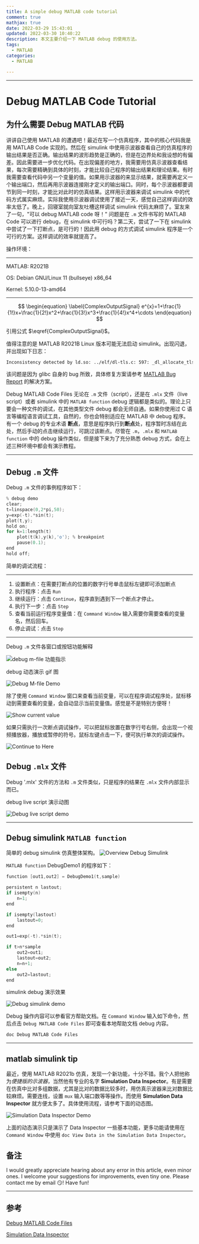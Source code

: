 ```yaml
---
title: A simple debug MATLAB code tutorial
comment: true
mathjax: true
date: 2022-03-29 15:43:01
updated: 2022-03-30 10:40:22
description: 本文主要介绍一下 MATLAB debug 的使用方法。
tags:
  - MATLAB
categories:
  - MATLAB

---
```


---

# Debug MATLAB Code Tutorial


## 为什么需要 Debug MATLAB 代码

讲讲自己使用 MATLAB 的遭遇吧！最近在写一个仿真程序，其中的核心代码我是用 MATLAB Code 实现的。然后在 simulink 中使用示波器查看自己的仿真程序的输出结果是否正确。输出结果的波形趋势是正确的，但是在边界处和我设想的有偏差。因此需要进一步优化代码。在出现偏差的地方，我需要用仿真示波器查看结果，每次需要精确到具体的时刻，才能比较自己程序的输出结果和理论结果。有时我需要查看代码中另一个变量的值。如果用示波器的来显示结果，就需要再定义一个输出端口，然后再用示波器连接刚才定义的输出端口。同时，每个示波器都要调节到同一时刻，才能比对此时的仿真结果。这样用示波器来调试 simulink 中的代码方式属实麻烦。实际我使用示波器调试使用了接近一天，感觉自己这样调试的效率太低了。晚上，回寝室就向室友吐槽这样调试 simulink 代码太麻烦了。室友来了一句，"可以 debug MATLAB code 呀！" 问题是在 `.m` 文件书写的 MATLAB Code 可以进行 debug，在 simulink 中可行吗？第二天，尝试了一下在 simulink 中尝试了一下打断点，是可行的！因此用 debug 的方式调试 simulink 程序是一个可行的方案。这样调试的效率就提高了。

操作环境：

---

MATLAB: R2021B

OS: Debian GNU/Linux 11 (bullseye) x86\_64

Kernel: 5.10.0-13-amd64

---

$$
\begin{equation}
\label{ComplexOutputSignal}
e^{x}=1+\frac{1}{1!}x+\frac{1}{2!}x^2+\frac{1}{3!}x^3+\frac{1}{4!}x^4+\cdots
\end{equation}
$$

引用公式 $\eqref{ComplexOutputSignal}$。


值得注意的是 MATLAB R2021B Linux 版本可能无法启动 simulink。出现闪退，并出现如下日志：

```bash
Inconsistency detected by ld.so: ../elf/dl-tls.c: 597: _dl_allocate_tls_init: Assertion `listp != NULL' failed!
```

该问题是因为 glibc 自身的 bug 所致，具体修复方案请参考 [MATLAB Bug Report](https://ww2.mathworks.cn/support/bugreports/2632298) 的解决方案。


Debug MATLAB Code Files 无论在 `.m` 文件（script），还是在 `.mlx` 文件（live script）或者 simulink 中的 `MATLAB function` debug 逻辑都是类似的。理论上只要会一种文件的调试，在其他类型文件 debug 都会无师自通。如果你使用过 C 语言等编程语言调试工具，自然的，你也会特别适应在 MATLAB 中 debug 程序。有一个 debug 的专业术语 **断点**，意思是程序执行到**断点**处，程序暂时冻结在此处，然后手动的点击继续运行，可跳过该断点。尽管在 `.m`，`.mlx` 和 `MATLAB function` 中的 debug 操作类似，但是接下来为了充分熟悉 debug 方式，会在上述三种环境中都会有演示教程。

---

## Debug `.m` 文件

Debug `.m` 文件的事例程序如下：

```C
% debug demo
clear;
t=linspace(0,2*pi,50);
y=exp(-t).*sin(t);
plot(t,y);
hold on;
for k=1:length(t)
    plot(t(k),y(k),'o'); % breakpoint
    pause(0.1);
end
hold off;

```

简单的调试流程：

---

1. 设置断点：在需要打断点的位置的数字行号单击鼠标左键即可添加断点
2. 执行程序：点击 `Run`
3. 继续运行：点击 `Continue`，程序直到遇到下一个断点才停止。
4. 执行下一步：点击 `Step`
5. 查看当前运行程序变量值：在 `Command Window` 输入需要你需要查看的变量名，然后回车。
6. 停止调试：点击 `Stop`

---


Debug `.m` 文件各窗口或按钮功能解释

![debug m-file 功能指示](Debug-MATLAB-Code/DebugMFile.png)


debug 动态演示 gif 图

![Debug M-file Demo](Debug-MATLAB-Code/DebugMatlabMFile.gif)

除了使用 `Command Window` 窗口来查看当前变量，可以在程序调试程序处，鼠标移动到需要查看的变量，会自动显示当前变量值。感觉是不是特别方便呀！

![Show current value](Debug-MATLAB-Code/DebugMatlabMFile2.gif)


如果只需执行一次断点调试操作，可以把鼠标放置在数字行号右侧，会出现一个视频播放器，播放或暂停的符号。鼠标左键点击一下，便可执行单次的调试操作。

![Continue to Here](Debug-MATLAB-Code/DebugtoHere.png)

## Debug `.mlx` 文件

Debug '.mlx' 文件的方法和 `.m` 文件类似，只是程序的结果在 `.mlx` 文件内部显示而已。

debug live script 演示动图

![Debug live script demo](Debug-MATLAB-Code/DebugMatlabLiveScriptFile.gif)

---

## Debug simulink `MATLAB function`

简单的 debug simulink 仿真整体架构。
![Overview Debug Simulink](Debug-MATLAB-Code/DebugSimulinkOverview.png)


`MATLAB function` DebugDemo1 的程序如下：

```C DebugDemo1
function [out1,out2] = DebugDemo1(t,sample)

persistent n lastout;
if isempty(n)
    n=1;
end

if isempty(lastout)
    lastout=0;
end

out1=exp(-t).*sin(t);

if t>n*sample
    out2=out1;
    lastout=out2;
    n=n+1;
else
    out2=lastout;
end
```

simulink debug 演示效果

![Debug simulink demo](Debug-MATLAB-Code/DebugMatlabSimulinkFunction.gif)

Debug 操作内容可以参看官方帮助文档。在 `Command Window` 输入如下命令，然后点击 `Debug MATLAB Code Files` 即可查看本地帮助文档 debug 内容。

```bash
doc Debug MATLAB Code Files
```
---

## matlab simulink tip

最近，使用 MATLAB R2021b 仿真，发现一个新功能，十分不错。我个人把他称为*便捷版的示波器*，当然他有专业的名字 **Simulation Data Inspector**。有是需要在仿真中比对多组数据，尤其是比对的数据比较多时，用仿真示波器来比对数据比较麻烦。需要连线，设置 `mux` 输入端口数等等操作。而使用 **Simulation Data Inspector** 就方便太多了。具体使用流程，请参考下面的动态图。

![Simulation Data Inspector Demo](Debug-MATLAB-Code/SimulationDataInspector.gif)

上面的动态演示只是演示了 Data Inspector 一些基本功能，更多功能请使用在 `Command Window` 中使用 `doc View Data in the Simulation Data Inspector`。


## 备注

I would greatly appreciate hearing about any error in this article, even minor ones.
I welcome your suggestions for improvements, even tiny one. Please contact me by email 😏! Have fun!

---

## 参考

[Debug MATLAB Code Files](https://ww2.mathworks.cn/help/matlab/matlab_prog/debugging-process-and-features.html?lang=en)

[Simulation Data Inspector](https://ww2.mathworks.cn/help/simulink/ug/populate-sdi-with-your-data.html?lang=en)


